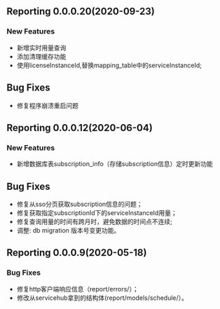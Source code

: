 ## Reporting 0.0.0.20(2020-09-23)
### New Features
 * 新增实时用量查询
 * 添加清理缓存功能
 * 使用licenseInstanceId,替换mapping_table中的serviceInstanceId;
## Bug Fixes
 * 修复程序崩溃重启问题


## Reporting 0.0.0.12(2020-06-04)
### New Features

 * 新增数据库表subscription_info（存储subscription信息）定时更新功能

## Bug Fixes

 *  修复从sso分页获取subscription信息的问题；
 *  修复获取指定subscriptionId下的serviceInstanceId用量；
 *  修复查询用量的时间有跨月时，避免数据的时间点不连续;
 *  调整: db migration 版本号变更功能。

## Reporting  0.0.0.9(2020-05-18)

### Bug Fixes
 * 修复http客户端响应信息（report/errors/）；
* 修改从servicehub拿到的结构体(report/models/schedule/）。
